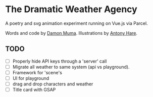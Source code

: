 # The Dramatic Weather Agency

A poetry and svg animation experiment running on Vue.js via Parcel.

Words and code by [Damon Muma](http://damonmuma.com).
Illustrations by [Antony Hare](http://ahpi.ca).

## TODO

- [ ] Properly hide API keys through a 'server' call
- [ ] Migrate all weather to same system (api vs playground).
- [ ] Framework for 'scene's
- [ ] UI for playground
- [ ] drag and drop characters and weather
- [ ] Title card with GSAP
